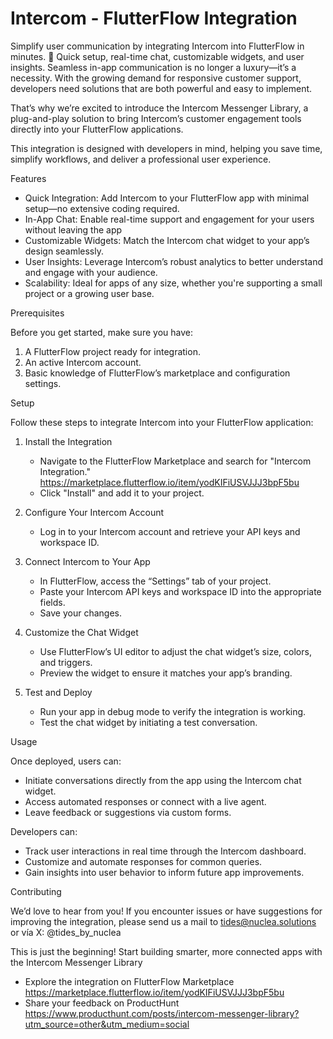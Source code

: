 # Intercom - FlutterFlow Integration
Simplify user communication by integrating Intercom into FlutterFlow in minutes. 🚀 Quick setup, real-time chat, customizable widgets, and user insights.
Seamless in-app communication is no longer a luxury—it’s a necessity. With the growing demand for responsive customer support, developers need solutions that are both powerful and easy to implement.  

That’s why we’re excited to introduce the Intercom Messenger Library, a plug-and-play solution to bring Intercom’s customer engagement tools directly into your FlutterFlow applications.  

This integration is designed with developers in mind, helping you save time, simplify workflows, and deliver a professional user experience.  

Features  

- Quick Integration: Add Intercom to your FlutterFlow app with minimal setup—no extensive coding required.  
- In-App Chat: Enable real-time support and engagement for your users without leaving the app 
- Customizable Widgets: Match the Intercom chat widget to your app’s design seamlessly.  
- User Insights: Leverage Intercom’s robust analytics to better understand and engage with your audience.  
- Scalability: Ideal for apps of any size, whether you're supporting a small project or a growing user base.  

Prerequisites  

Before you get started, make sure you have:  
1. A FlutterFlow project ready for integration.  
2. An active Intercom account.  
3. Basic knowledge of FlutterFlow’s marketplace and configuration settings.  

Setup  

Follow these steps to integrate Intercom into your FlutterFlow application:  

1. Install the Integration
   - Navigate to the FlutterFlow Marketplace and search for "Intercom Integration."  
https://marketplace.flutterflow.io/item/yodKIFiUSVJJJ3bpF5bu 
   - Click "Install" and add it to your project.  

2. Configure Your Intercom Account
   - Log in to your Intercom account and retrieve your API keys and workspace ID.  


3. Connect Intercom to Your App  
   - In FlutterFlow, access the “Settings” tab of your project.  
   - Paste your Intercom API keys and workspace ID into the appropriate fields.  
   - Save your changes.  

4. Customize the Chat Widget
   - Use FlutterFlow’s UI editor to adjust the chat widget’s size, colors, and triggers.  
   - Preview the widget to ensure it matches your app’s branding.  

5. Test and Deploy
   - Run your app in debug mode to verify the integration is working.  
   - Test the chat widget by initiating a test conversation.  

Usage  

Once deployed, users can:  
- Initiate conversations directly from the app using the Intercom chat widget.  
- Access automated responses or connect with a live agent.  
- Leave feedback or suggestions via custom forms.  

Developers can:  
- Track user interactions in real time through the Intercom dashboard.  
- Customize and automate responses for common queries.  
- Gain insights into user behavior to inform future app improvements.  


Contributing  

We’d love to hear from you! If you encounter issues or have suggestions for improving the integration, please send us a mail to tides@nuclea.solutions or vía X: @tides_by_nuclea 


This is just the beginning! Start building smarter, more connected apps with the Intercom Messenger Library

- Explore the integration on FlutterFlow Marketplace
https://marketplace.flutterflow.io/item/yodKIFiUSVJJJ3bpF5bu 
- Share your feedback on ProductHunt
  https://www.producthunt.com/posts/intercom-messenger-library?utm_source=other&utm_medium=social 
